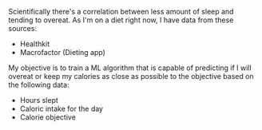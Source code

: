 Scientifically there's a correlation between less amount of sleep and tending to overeat. As I'm on a diet right now, I have data from these sources:

- Healthkit
- Macrofactor (Dieting app)

My objective is to train a ML algorithm that is capable of predicting if I will overeat or keep my calories as close as possible to the objective based on the following data:
- Hours slept
- Caloric intake for the day
- Calorie objective

